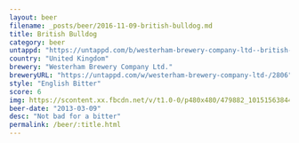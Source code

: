 ```yaml
---
layout: beer
filename: _posts/beer/2016-11-09-british-bulldog.md
title: British Bulldog
category: beer
untappd: "https://untappd.com/b/westerham-brewery-company-ltd--british-bulldog/44784"
country: "United Kingdom"
brewery: "Westerham Brewery Company Ltd."
breweryURL: "https://untappd.com/w/westerham-brewery-company-ltd-/2806"
style: "English Bitter"
score: 6
img: https://scontent.xx.fbcdn.net/v/t1.0-0/p480x480/479882_10151563844403745_1566533959_n.jpg?oh=36c4a8cbb4670b094c6cdc69e3836c69&oe=5937B939
beer-date: "2013-03-09"
desc: "Not bad for a bitter"
permalink: /beer/:title.html
---
```

